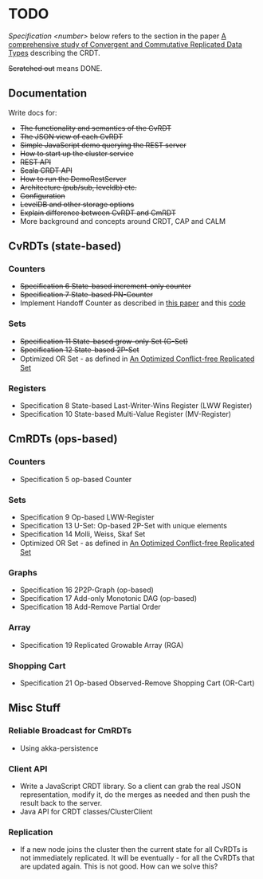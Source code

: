 # TODO

_Specification \<number\>_ below refers to the section in the paper [A comprehensive study of Convergent and Commutative Replicated Data Types](http://hal.upmc.fr/docs/00/55/55/88/PDF/techreport.pdf) describing the CRDT.

<del>Scratched out</del> means DONE.

## Documentation

Write docs for: 

* <del>The functionality and semantics of the CvRDT</del>
* <del>The JSON view of each CvRDT</del>
* <del>Simple JavaScript demo querying the REST server</del>
* <del>How to start up the cluster service</del>
* <del>REST API</del>
* <del>Scala CRDT API</del>
* <del>How to run the DemoRestServer</del>
* <del>Architecture (pub/sub, leveldb) etc.</del>
* <del>Configuration</del>
* <del>LevelDB and other storage options</del>
* <del>Explain difference between CvRDT and CmRDT</del>
* More background and concepts around CRDT, CAP and CALM

## CvRDTs (state-based)

### Counters

* <del>Specification 6  State-based increment-only counter</del>
* <del>Specification 7  State-based PN-Counter</del>
* Implement Handoff Counter as described in [this paper](http://arxiv.org/abs/1307.3207) and this [code](https://github.com/pssalmeida/clj-crdt/blob/master/src/crdt/handoff_counter.clj)

### Sets

* <del>Specification 11 State-based grow-only Set (G-Set)</del>
* <del>Specification 12 State-based 2P-Set</del>
* Optimized OR Set - as defined in [An Optimized Conﬂict-free Replicated Set](http://pagesperso-systeme.lip6.fr/Marc.Shapiro/papers/RR-8083.pdf)

### Registers

* Specification 8       State-based Last-Writer-Wins Register (LWW Register)
* Specification 10      State-based Multi-Value Register (MV-Register)

## CmRDTs (ops-based)

### Counters

* Specification 5 op-based Counter

### Sets

* Specification 9 Op-based LWW-Register
* Specification 13 U-Set: Op-based 2P-Set with unique elements
* Specification 14 Molli, Weiss, Skaf Set
* Optimized OR Set - as defined in [An Optimized Conﬂict-free Replicated Set](http://pagesperso-systeme.lip6.fr/Marc.Shapiro/papers/RR-8083.pdf)

### Graphs

* Specification 16 2P2P-Graph (op-based)
* Specification 17 Add-only Monotonic DAG (op-based)
* Specification 18 Add-Remove Partial Order

### Array

* Specification 19 Replicated Growable Array (RGA)

### Shopping Cart

* Specification 21 Op-based Observed-Remove Shopping Cart (OR-Cart)

## Misc Stuff

### Reliable Broadcast for CmRDTs

* Using akka-persistence

### Client API 
* Write a JavaScript CRDT library. So a client can grab the real JSON representation, modify it, do the merges as needed and then push the result back to the server.
* Java API for CRDT classes/ClusterClient

### Replication

* If a new node joins the cluster then the current state for all CvRDTs is not immediately replicated. It will be eventually - for all the CvRDTs that are updated again. This is not good. How can we solve this? 

